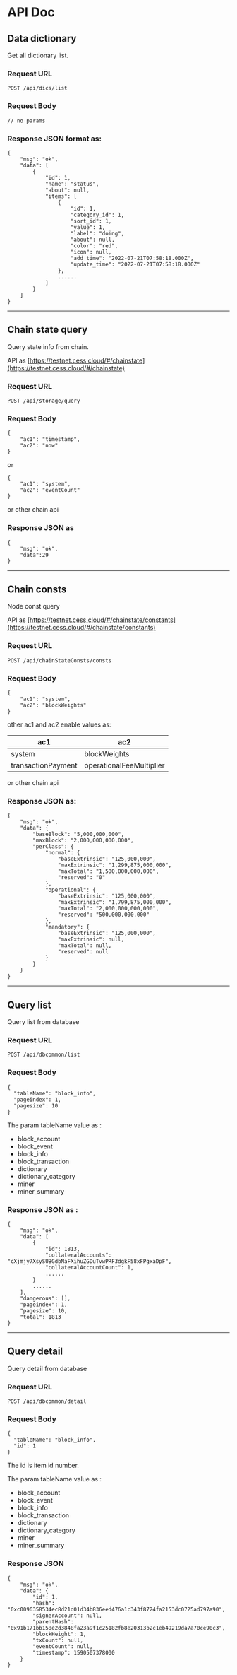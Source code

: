 # API Doc


## Data dictionary

Get all dictionary list.

### Request URL

```
POST /api/dics/list
```
### Request Body

```
// no params
```

### Response JSON format as:

```
{
    "msg": "ok",
    "data": [
        {
            "id": 1,
            "name": "status",
            "about": null,
            "items": [
                {
                    "id": 1,
                    "category_id": 1,
                    "sort_id": 1,
                    "value": 1,
                    "label": "doing",
                    "about": null,
                    "color": "red",
                    "icon": null,
                    "add_time": "2022-07-21T07:58:18.000Z",
                    "update_time": "2022-07-21T07:58:18.000Z"
                },
                ......
            ]
        }
    ]
}
```


-------------------------------------------------


## Chain state query

Query state info from chain.

API as [https://testnet.cess.cloud/#/chainstate](https://testnet.cess.cloud/#/chainstate)

### Request URL

```
POST /api/storage/query
```
### Request Body

```
{
    "ac1": "timestamp",
    "ac2": "now"
}
```
or 

```
{
    "ac1": "system",
    "ac2": "eventCount"
}
```
or other chain api


### Response JSON as 

```
{
    "msg": "ok",
    "data":29
}
```


-------------------------------------------------




## Chain consts

Node const query

API as [https://testnet.cess.cloud/#/chainstate/constants](https://testnet.cess.cloud/#/chainstate/constants)

### Request URL

```
POST /api/chainStateConsts/consts
```
### Request Body

```
{
    "ac1": "system",
    "ac2": "blockWeights"
}
```

other ac1 and ac2 enable values as:

| ac1                | ac2                      |
|--------------------|--------------------------|
| system             | blockWeights             |
| transactionPayment | operationalFeeMultiplier |

or other chain api



### Response JSON as:

```
{
    "msg": "ok",
    "data": {
        "baseBlock": "5,000,000,000",
        "maxBlock": "2,000,000,000,000",
        "perClass": {
            "normal": {
                "baseExtrinsic": "125,000,000",
                "maxExtrinsic": "1,299,875,000,000",
                "maxTotal": "1,500,000,000,000",
                "reserved": "0"
            },
            "operational": {
                "baseExtrinsic": "125,000,000",
                "maxExtrinsic": "1,799,875,000,000",
                "maxTotal": "2,000,000,000,000",
                "reserved": "500,000,000,000"
            },
            "mandatory": {
                "baseExtrinsic": "125,000,000",
                "maxExtrinsic": null,
                "maxTotal": null,
                "reserved": null
            }
        }
    }
}
```


-------------------------------------------------



## Query list

Query list from database

### Request URL

```
POST /api/dbcommon/list

```

### Request Body

```
{
  "tableName": "block_info",
  "pageindex": 1,
  "pagesize": 10
}
```

The param tableName value as :

- block_account
- block_event
- block_info
- block_transaction
- dictionary
- dictionary_category
- miner
- miner_summary


### Response JSON as :

```
{
    "msg": "ok",
    "data": [
        {
            "id": 1813,
            "collateralAccounts": "cXjmjy7XsySUBGdbNaFXihuZGDuTvwPRF3dgkF58xFPgxaDpF",
            "collateralAccountCount": 1,
            ......
        }
        ......
    ],
    "dangerous": [],
    "pageindex": 1,
    "pagesize": 10,
    "total": 1813
}
```


-------------------------------------------------



## Query detail

Query detail from database

### Request URL

```
POST /api/dbcommon/detail

```

### Request Body

```
{
  "tableName": "block_info",
  "id": 1
}
```

The id is item id number.

The param tableName value as :

- block_account
- block_event
- block_info
- block_transaction
- dictionary
- dictionary_category
- miner
- miner_summary


### Response JSON

```
{
    "msg": "ok",
    "data": {
        "id": 1,
        "hash": "0xc0096358534ec8d21d01d34b836eed476a1c343f8724fa2153dc0725ad797a90",
        "signerAccount": null,
        "parentHash": "0x91b171bb158e2d3848fa23a9f1c25182fb8e20313b2c1eb49219da7a70ce90c3",
        "blockHeight": 1,
        "txCount": null,
        "eventCount": null,
        "timestamp": 1590507378000
    }
}
```
